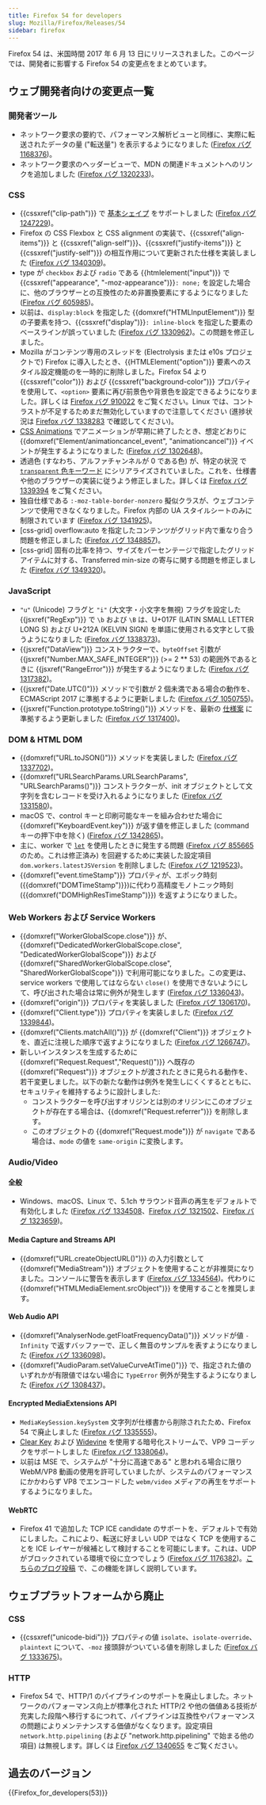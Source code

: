 ```yaml
---
title: Firefox 54 for developers
slug: Mozilla/Firefox/Releases/54
sidebar: firefox
---
```


Firefox 54 は、米国時間 2017 年 6 月 13 日にリリースされました。このページでは、開発者に影響する Firefox 54 の変更点をまとめています。

## ウェブ開発者向けの変更点一覧

### 開発者ツール

- ネットワーク要求の要約で、パフォーマンス解析ビューと同様に、実際に転送されたデータの量 ("転送量") を表示するようになりました ([Firefox バグ 1168376](https://bugzil.la/1168376))。
- ネットワーク要求のヘッダービューで、MDN の関連ドキュメントへのリンクを追加しました ([Firefox バグ 1320233](https://bugzil.la/1320233))。

### CSS

- {{cssxref("clip-path")}} で [基本シェイプ](/ja/docs/Web/CSS/CSS_shapes) をサポートしました ([Firefox バグ 1247229](https://bugzil.la/1247229))。
- Firefox の CSS Flexbox と CSS alignment の実装で、{{cssxref("align-items")}} と {{cssxref("align-self")}}、{{cssxref("justify-items")}} と {{cssxref("justify-self")}} の相互作用について更新された仕様を実装しました ([Firefox バグ 1340309](https://bugzil.la/1340309))。
- type が `checkbox` および `radio` である {{htmlelement("input")}} で {{cssxref("appearance", "-moz-appearance")}}`: none;` を設定した場合に、他のブラウザーとの互換性のため非置換要素にするようになりました ([Firefox バグ 605985](https://bugzil.la/605985))。
- 以前は、`display:block` を指定した {{domxref("HTMLInputElement")}} 型の子要素を持つ、{{cssxref("display")}}`: inline-block` を指定した要素のベースラインが誤っていました ([Firefox バグ 1330962](https://bugzil.la/1330962))。この問題を修正しました。
- Mozilla がコンテンツ専用のスレッドを (Electrolysis または e10s プロジェクトで) Firefox に導入したとき、{{HTMLElement("option")}} 要素へのスタイル設定機能のを一時的に削除しました。Firefox 54 より {{cssxref("color")}} および {{cssxref("background-color")}} プロパティを使用して、`<option>` 要素に再び前景色や背景色を設定できるようになりました。詳しくは [Firefox バグ 910022](https://bugzil.la/910022) をご覧ください。Linux では、コントラストが不足するためまだ無効化していますので注意してください (進捗状況は [Firefox バグ 1338283](https://bugzil.la/1338283) で確認してください)。
- [CSS Animations](/ja/docs/Web/CSS/CSS_animations) でアニメーションが早期に終了したとき、想定どおりに {{domxref("Element/animationcancel_event", "animationcancel")}} イベントが発生するようになりました ([Firefox バグ 1302648](https://bugzil.la/1302648))。
- 透過色 (すなわち、アルファチャンネルが 0 である色) が、特定の状況 で [`transparent` 色キーワード](/ja/docs/Web/CSS/color_value#transparent_keyword) にシリアライズされていました。これを、仕様書や他のブラウザーの実装に従うよう修正しました。詳しくは [Firefox バグ 1339394](https://bugzil.la/1339394) をご覧ください。
- 独自仕様である `:-moz-table-border-nonzero` 擬似クラスが、ウェブコンテンツで使用できなくなりました。Firefox 内部の UA スタイルシートのみに制限されています ([Firefox バグ 1341925](https://bugzil.la/1341925))。
- \[css-grid] overflow:auto を指定したコンテンツがグリッド内で重なり合う問題を修正しました ([Firefox バグ 1348857](https://bugzil.la/1348857))。
- \[css-grid] 固有の比率を持つ、サイズをパーセンテージで指定したグリッドアイテムに対する、Transferred min-size の寄与に関する問題を修正しました ([Firefox バグ 1349320](https://bugzil.la/1349320))。

### JavaScript

- `"u"` (Unicode) フラグと `"i"` (大文字・小文字を無視) フラグを設定した {{jsxref("RegExp")}} で `\b` および `\B` は、U+017F (LATIN SMALL LETTER LONG S) および U+212A (KELVIN SIGN) を単語に使用される文字として扱うようになりました ([Firefox バグ 1338373](https://bugzil.la/1338373))。
- {{jsxref("DataView")}} コンストラクターで、`byteOffset` 引数が {{jsxref("Number.MAX_SAFE_INTEGER")}} (>= 2 \*\* 53) の範囲外であるときに {{jsxref("RangeError")}} が発生するようになりました ([Firefox バグ 1317382](https://bugzil.la/1317382))。
- {{jsxref("Date.UTC()")}} メソッドで引数が 2 個未満である場合の動作を、ECMAScript 2017 に準拠するように更新しました ([Firefox バグ 1050755](https://bugzil.la/1050755))。
- {{jsxref("Function.prototype.toString()")}} メソッドを、最新の [仕様案](https://tc39.es/Function-prototype-toString-revision/) に準拠するよう更新しました ([Firefox バグ 1317400](https://bugzil.la/1317400))。

### DOM & HTML DOM

- {{domxref("URL.toJSON()")}} メソッドを実装しました ([Firefox バグ 1337702](https://bugzil.la/1337702))。
- {{domxref("URLSearchParams.URLSearchParams", "URLSearchParams()")}} コンストラクターが、init オブジェクトとして文字列を含むレコードを受け入れるようになりました ([Firefox バグ 1331580](https://bugzil.la/1331580))。
- macOS で、control キーと印刷可能なキーを組み合わせた場合に {{domxref("KeyboardEvent.key")}} が返す値を修正しました (command キーの押下中を除く) ([Firefox バグ 1342865](https://bugzil.la/1342865))。
- 主に、worker で [`let`](/ja/docs/Web/JavaScript/Reference/Statements/let) を使用したときに発生する問題 ([Firefox バグ 855665](https://bugzil.la/855665) のため。これは修正済み) を回避するために実装した設定項目 `dom.workers.latestJSVersion` を削除しました ([Firefox バグ 1219523](https://bugzil.la/1219523))。
- {{domxref("event.timeStamp")}} プロパティが、エポック時刻 ({{domxref("DOMTimeStamp")}})に代わり高精度モノトニック時刻 ({{domxref("DOMHighResTimeStamp")}}) を返すようになりました。

### Web Workers および Service Workers

- {{domxref("WorkerGlobalScope.close")}} が、{{domxref("DedicatedWorkerGlobalScope.close", "DedicatedWorkerGlobalScope")}} および {{domxref("SharedWorkerGlobalScope.close", "SharedWorkerGlobalScope")}} で利用可能になりました。この変更は、service workers で使用してはならない `close()` を使用できないようにして、呼び出された場合は常に例外が発生します ([Firefox バグ 1336043](https://bugzil.la/1336043))。
- {{domxref("origin")}} プロパティを実装しました ([Firefox バグ 1306170](https://bugzil.la/1306170))。
- {{domxref("Client.type")}} プロパティを実装しました ([Firefox バグ 1339844](https://bugzil.la/1339844))。
- {{domxref("Clients.matchAll()")}} が {{domxref("Client")}} オブジェクトを、直近に注視した順序で返すようになりました ([Firefox バグ 1266747](https://bugzil.la/1266747))。
- 新しいインスタンスを生成するために {{domxref("Request.Request","Request()")}} へ既存の {{domxref("Request")}} オブジェクトが渡されたときに見られる動作を、若干変更しました。以下の新たな動作は例外を発生しにくくするとともに、セキュリティを維持するように設計しました:
  - コンストラクターを呼び出すオリジンとは別のオリジンにこのオブジェクトが存在する場合は、{{domxref("Request.referrer")}} を削除します。
  - このオブジェクトの {{domxref("Request.mode")}} が `navigate` である場合は、`mode` の値を `same-origin` に変換します。

### Audio/Video

#### 全般

- Windows、macOS、Linux で、5.1ch サラウンド音声の再生をデフォルトで有効化しました ([Firefox バグ 1334508](https://bugzil.la/1334508)、[Firefox バグ 1321502](https://bugzil.la/1321502)、[Firefox バグ 1323659](https://bugzil.la/1323659))。

#### Media Capture and Streams API

- {{domxref("URL.createObjectURL()")}} の入力引数として {{domxref("MediaStream")}} オブジェクトを使用することが非推奨になりました。コンソールに警告を表示します ([Firefox バグ 1334564](https://bugzil.la/1334564))。代わりに {{domxref("HTMLMediaElement.srcObject")}} を使用することを推奨します。

#### Web Audio API

- {{domxref("AnalyserNode.getFloatFrequencyData()")}} メソッドが値 `-Infinity` で返すバッファーで、正しく無音のサンプルを表すようになりました ([Firefox バグ 1336098](https://bugzil.la/1336098))。
- {{domxref("AudioParam.setValueCurveAtTime()")}} で、指定された値のいずれかが有限値ではない場合に `TypeError` 例外が発生するようになりました ([Firefox バグ 1308437](https://bugzil.la/1308437))。

#### Encrypted MediaExtensions API

- `MediaKeySession.keySystem` 文字列が仕様書から削除されたため、Firefox 54 で廃止しました ([Firefox バグ 1335555](https://bugzil.la/1335555))。
- [Clear Key](https://www.w3.org/TR/encrypted-media/#clear-key) および [Widevine](https://www.widevine.com/) を使用する暗号化ストリームで、VP9 コーデックをサポートしました ([Firefox バグ 1338064](https://bugzil.la/1338064))。
- 以前は MSE で、システムが "十分に高速である" と思われる場合に限り WebM/VP8 動画の使用を許可していましたが、システムのパフォーマンスにかかわらず VP8 でエンコードした `webm/video` メディアの再生をサポートするようになりました。

#### WebRTC

- Firefox 41 で追加した TCP ICE candidate のサポートを、デフォルトで有効にしました。これにより、転送に好ましい UDP ではなく TCP を使用することを ICE レイヤーが候補として検討することを可能にします。これは、UDP がブロックされている環境で役に立つでしょう ([Firefox バグ 1176382](https://bugzil.la/1176382))。[こちらのブログ投稿](https://blog.mozilla.org/webrtc/active-ice-tcp-punch-firewalls-directly/) で、この機能を詳しく説明しています。

## ウェブプラットフォームから廃止

### CSS

- {{cssxref("unicode-bidi")}} プロパティの値 `isolate`、`isolate-override`、`plaintext` について、`-moz` 接頭辞がついている値を削除しました ([Firefox バグ 1333675](https://bugzil.la/1333675))。

### HTTP

- Firefox 54 で、HTTP/1 のパイプラインのサポートを廃止しました。ネットワークのパフォーマンス向上が標準化された HTTP/2 や他の価値ある技術が充実した段階へ移行するにつれて、パイプラインは互換性やパフォーマンスの問題によりメンテナンスする価値がなくなります。設定項目 `network.http.pipelining` (および "network.http.pipelining" で始まる他の項目) は無視します。詳しくは [Firefox バグ 1340655](https://bugzil.la/1340655) をご覧ください。

## 過去のバージョン

{{Firefox_for_developers(53)}}
